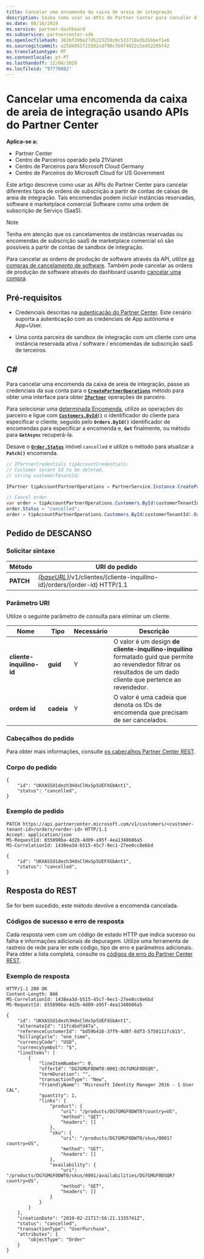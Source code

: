 ```yaml
---
title: Cancelar uma encomenda da caixa de areia de integração
description: Saiba como usar as APIs do Partner Center para cancelar diferentes tipos de pedidos de subscrição a partir de contas de caixas de areia de integração.
ms.date: 08/16/2019
ms.service: partner-dashboard
ms.subservice: partnercenter-sdk
ms.openlocfilehash: 363bf209e27d5223259c8c533710a3b35bbef1e6
ms.sourcegitcommit: a25d4951f25502cdf90cfb974022c5e452205f42
ms.translationtype: MT
ms.contentlocale: pt-PT
ms.lasthandoff: 12/04/2020
ms.locfileid: "97770082"
---
```

# <a name="cancel-an-order-from-the-integration-sandbox-using-partner-center-apis"></a>Cancelar uma encomenda da caixa de areia de integração usando APIs do Partner Center

**Aplica-se a:**

- Partner Center
- Centro de Parceiros operado pela 21Vianet
- Centro de Parceiros para Microsoft Cloud Germany
- Centro de Parceiros do Microsoft Cloud for US Government

Este artigo descreve como usar as APIs do Partner Center para cancelar diferentes tipos de ordens de subscrição a partir de contas de caixas de areia de integração. Tais encomendas podem incluir instâncias reservadas, software e marketplace comercial Software como uma ordem de subscrição de Serviço (SaaS).

>[!NOTE]
>Tenha em atenção que os cancelamentos de instâncias reservadas ou encomendas de subscrição saaS de marketplace comercial só são possíveis a partir de contas de sandbox de integração.  

Para cancelar as ordens de produção de software através da API, utilize [as compras de cancelamento de software](cancel-software-purchases.md).
Também pode cancelar as ordens de produção de software através do dashboard usando [cancelar uma compra](/partner-center/csp-software-subscriptions).

## <a name="prerequisites"></a>Pré-requisitos

- Credenciais descritas na [autenticação do Partner Center](partner-center-authentication.md). Este cenário suporta a autenticação com as credenciais de App autónoma e App+User.

- Uma conta parceira de sandbox de integração com um cliente com uma instância reservada ativa / software / encomendas de subscrição saaS de terceiros.

## <a name="c"></a>C\#

Para cancelar uma encomenda da caixa de areia de integração, passe as credenciais da sua conta para o [**`CreatePartnerOperations`**](/dotnet/api/microsoft.store.partnercenter.partnerservice.instance) método para obter uma interface para obter [**`IPartner`**](/dotnet/api/microsoft.store.partnercenter.ipartner) operações de parceiro.

Para selecionar uma [determinada Encomenda](order-resources.md#order), utilize as operações do parceiro e ligue com [**`Customers.ById()`**](/dotnet/api/microsoft.store.partnercenter.customers.icustomercollection.byid) o identificador do cliente para especificar o cliente, seguido pelo **`Orders.ById()`** identificador de encomendas para especificar a encomenda e, **`Get`** finalmente, ou método para **`GetAsync`** recuperá-la.

Desave o [**`Order.Status`**](order-resources.md#order) imóvel `cancelled` e utilize o método para atualizar a **`Patch()`** encomenda.

``` csharp
// IPartnerCredentials tipAccountCredentials;
// Customer tenant Id to be deleted.
// string customerTenantId;

IPartner tipAccountPartnerOperations = PartnerService.Instance.CreatePartnerOperations(tipAccountCredentials);

// Cancel order
var order = tipAccountPartnerOperations.Customers.ById(customerTenantId).Orders.ById(orderId).Get();
order.Status = "cancelled";
order = tipAccountPartnerOperations.Customers.ById(customerTenantId).Orders.ById(orderId).Patch(order);

```

## <a name="rest-request"></a>Pedido de DESCANSO

### <a name="request-syntax"></a>Solicitar sintaxe

| Método     | URI do pedido                                                                            |
|------------|----------------------------------------------------------------------------------------|
| **PATCH** | [*{baseURL}*](partner-center-rest-urls.md)/v1/clientes/{cliente-inquilino-id}/orders/{order-id} HTTP/1.1 |

### <a name="uri-parameter"></a>Parâmetro URI

Utilize o seguinte parâmetro de consulta para eliminar um cliente.

| Nome                   | Tipo     | Necessário | Descrição                                                                                                                                            |
|------------------------|----------|----------|--------------------------------------------------------------------------------------------------------------------------------------------------------|
| **cliente-inquilino-id** | **guid** | Y        | O valor é um design **de cliente-inquilino-inquilino** formatado guid que permite ao revendedor filtrar os resultados de um dado cliente que pertence ao revendedor. |
| **ordem id** | **cadeia** | Y        | O valor é uma cadeia que denota os IDs de encomenda que precisam de ser cancelados. |

### <a name="request-headers"></a>Cabeçalhos do pedido

Para obter mais informações, consulte [os cabeçalhos Partner Center REST](headers.md).

### <a name="request-body"></a>Corpo do pedido

```http
{
    "id": "UKXASSO1dezh3HdxClHxSp5UEFXGbAnt1",
    "status": "cancelled",
}
```

### <a name="request-example"></a>Exemplo de pedido

```http
PATCH https://api.partnercenter.microsoft.com/v1/customers/<customer-tenant-id>/orders/<order-id> HTTP/1.1
Accept: application/json
MS-RequestId: 655890ba-4d2b-4d09-a95f-4ea1348686a5
MS-CorrelationId: 1438ea3d-b515-45c7-9ec1-27ee0cc8e6bd

{
    "id": "UKXASSO1dezh3HdxClHxSp5UEFXGbAnt1",
    "status": "cancelled",
}
```

## <a name="rest-response"></a>Resposta do REST

Se for bem sucedido, este método devolve a encomenda cancelada.

### <a name="response-success-and-error-codes"></a>Códigos de sucesso e erro de resposta

Cada resposta vem com um código de estado HTTP que indica sucesso ou falha e informações adicionais de depuragem. Utilize uma ferramenta de rastreio de rede para ler este código, tipo de erro e parâmetros adicionais. Para obter a lista completa, consulte os [códigos de erro do Partner Center REST](error-codes.md).

### <a name="response-example"></a>Exemplo de resposta

```http
HTTP/1.1 200 OK
Content-Length: 866
MS-CorrelationId: 1438ea3d-b515-45c7-9ec1-27ee0cc8e6bd
MS-RequestId: 655890ba-4d2b-4d09-a95f-4ea1348686a5

{
    "id": "UKXASSO1dezh3HdxClHxSp5UEFXGbAnt1",
    "alternateId": "11fc4bdfd47a",
    "referenceCustomerId": "bd59b416-37f9-4d8f-8df3-5750111fc615",
    "billingCycle": "one_time",
    "currencyCode": "USD",
    "currencySymbol": "$",
    "lineItems": [
        {
            "lineItemNumber": 0,
            "offerId": "DG7GMGF0DWT0:0001:DG7GMGF0DSQR",
            "termDuration": "",
            "transactionType": "New",
            "friendlyName": "Microsoft Identity Manager 2016 - 1 User CAL",
            "quantity": 1,
            "links": {
                "product": {
                    "uri": "/products/DG7GMGF0DWT0?country=US",
                    "method": "GET",
                    "headers": []
                },
                "sku": {
                    "uri": "/products/DG7GMGF0DWT0/skus/0001?country=US",
                    "method": "GET",
                    "headers": []
                },
                "availability": {
                    "uri": "/products/DG7GMGF0DWT0/skus/0001/availabilities/DG7GMGF0DSQR?country=US",
                    "method": "GET",
                    "headers": []
                }
            }
        }
    ],
    "creationDate": "2019-02-21T17:56:21.1335741Z",
    "status": "cancelled",
    "transactionType": "UserPurchase",
    "attributes": {
        "objectType": "Order"
    }
}
```
